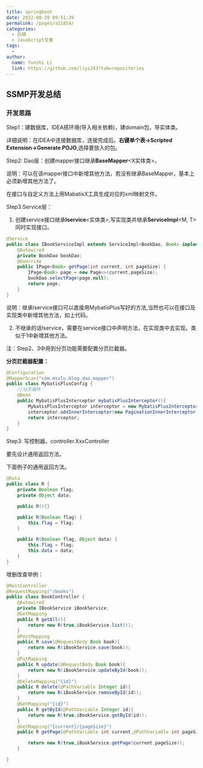```yaml
---
title: springboot
date: 2022-08-28 09:51:39
permalink: /pages/a11854/
categories:
  - 后端
  - JavaScript文章
tags:
  - 
author: 
  name: Yunzhi Li
  link: https://github.com/liyi243?tab=repositories
---
```



## SSMP开发总结

### 开发思路

Step1：建数据库，IDEA搭环境(导入相关依赖)，建domain包，导实体类。

详细说明：在IDEA中连接数据库，连接完成后。**右键单个表->Scripted Extension->Generate POJO**,选择要放入的包。

Step2: Dao层：创建mapper接口继承**BaseMapper**<X实体类>。

说明：可以在该mapper接口中新增其他方法，若没有继承BaseMapper，基本上必须新增其他方法了。

在接口与自定义方法上用MabatisX工具生成对应的xml映射文件。

Step3:Service层：

1. 创建service接口继承**Iservice**<实体类>,写实现类并继承**ServiceImpl**<M, T>同时实现接口。

```java
@Service
public class IBookServiceImpl extends ServiceImpl<BookDao, Book> implements IBookService {
    @Autowired
    private BookDao bookDao;
    @Override
    public IPage<Book> getPage(int current, int pageSize) {
        IPage<Book> page = new Page<>(current,pageSize);
        bookDao.selectPage(page,null);
        return page;
    }
}
```

说明：继承Iservice接口可以直接用MybatisPlus写好的方法,当然也可以在接口及实现类中新增其他方法，如上代码。

2. 不继承的话Iservice，需要在service接口中声明方法，在实现类中去实现。类似于1中新增其他方法。

注：Step2、3中用到分页功能需要配置分页拦截器。

**分页拦截器配置：**

```java
@Configuration
@MapperScan("com.mszlu.blog.dao.mapper")
public class MybatisPlusConfig {
    //分页插件
    @Bean
    public MybatisPlusInterceptor mybatisPlusInterceptor(){
        MybatisPlusInterceptor interceptor = new MybatisPlusInterceptor();
        interceptor.addInnerInterceptor(new PaginationInnerInterceptor());
        return interceptor;
    }
}
```

Step3: 写控制器。controller.XxxController

要先设计通用返回方法。

下面例子的通用返回方法。

```java
@Data
public class R {
    private Boolean flag;
    private Object data;

    public R(){}

    public R(Boolean flag) {
        this.flag = flag;
    }

    public R(Boolean flag, Object data) {
        this.flag = flag;
        this.data = data;
    }
}
```

增删改查举例：

```Java
@RestController
@RequestMapping("/books")
public class BookController {
    @Autowired
    private IBookService iBookService;
    @GetMapping
    public R getAll(){
        return new R(true,iBookService.list());
    }
    @PostMapping
    public R save(@RequestBody Book book){
        return new R(iBookService.save(book));
    }
    @PutMapping
    public R update(@RequestBody Book book){
        return new R(iBookService.updateById(book));
    }
    @DeleteMapping("{id}")
    public R delete(@PathVariable Integer id){
        return new R(iBookService.removeById(id));
    }
    @GetMapping("{id}")
    public R getById(@PathVariable Integer id){
        return new R(true,iBookService.getById(id));
    }
    @GetMapping("{current}/{pageSize}")
    public R getPage(@PathVariable int current,@PathVariable int pageSize){

        return new R(true,iBookService.getPage(current,pageSize));
    }

}
```

